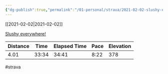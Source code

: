 ```yaml
---
{"dg-publish":true,"permalink":"/01-personal/strava/2021-02-02-slushy-everywhere/"}
---
```



[[2021-02-02\|2021-02-02]]

[Slushy everywhere!](https://www.strava.com/activities/4724795897)

| Distance | Time  | Elapsed Time | Pace | Elevation |
| -------- | ----- | ------------ | ---- | --------- |
| 4.01     | 33:34 | 34:41        | 8:22 | 378       |




#strava
